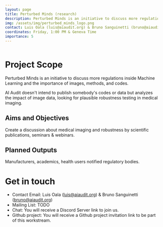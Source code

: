 ```yaml
---
layout: page
title: Perturbed Minds (research)
description: Perturbed Minds is an initiative to discuss more regulations inside Machine Learning and the importance of images, methods, and codes.
img: /assets/img/perturbed_minds_logo.png
contact: Luis Oala (luis@aiaudit.org) & Bruno Sanguinetti (bruno@aiaudit.org)
coordinates: Friday, 1:00 PM & Geneva Time
importance: 5
---
```


<div class="row">
    <div class="col-sm mt-3 mt-md-0">
        <img class="img-fluid rounded z-depth-1" src="{{ '/assets/img/perturbed_minds_logo.png' | relative_url }}" alt="" title=""/>
    </div>
</div>

# Project Scope

Perturbed Minds is an initiative to discuss more regulations inside Machine Learning and the importance of images, methods, and codes.

AI Audit doesn't intend to publish somebody's codes or data but analyzes the impact of image data, looking for plausible robustness testing in medical imaging.

## Aims and Objectives
Create a discussion about medical imaging and robustness by scientific publications, seminars & webinars.

## Planned Outputs
Manufacturers, academics, health users notified regulatory bodies.

# Get in touch
* Contact Email: Luis Oala (luis@aiaudit.org) & Bruno Sanguinetti (bruno@aiaudit.org)
* Mailing List: TODO
* Chat: You will receive a Discord Server link to join us.
* Github project: You will receive a Github project invitation link to be part of this workstream.
